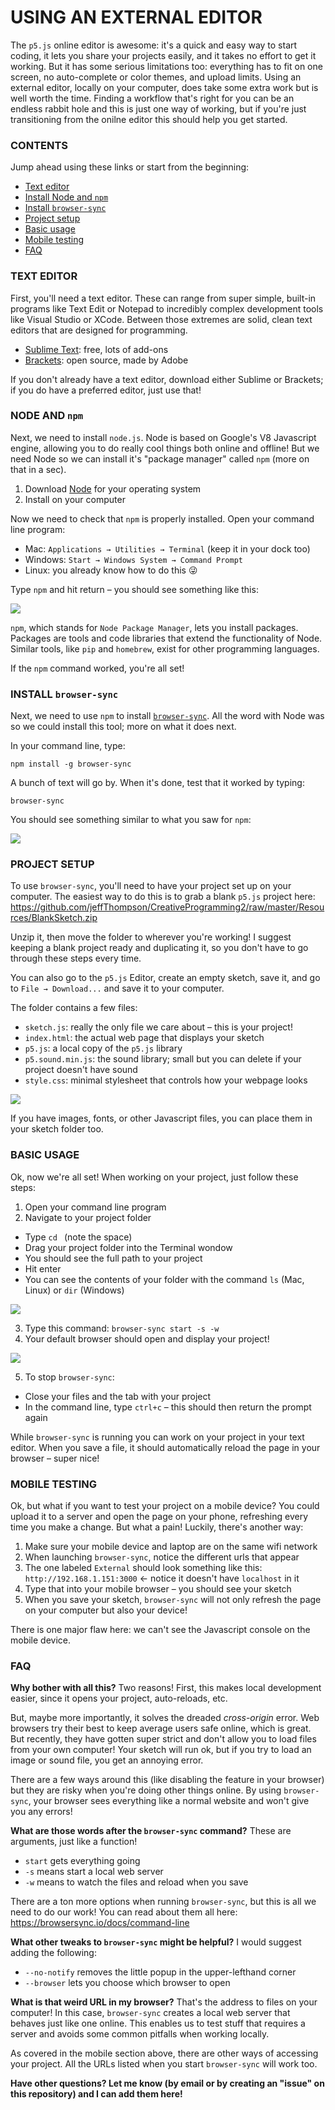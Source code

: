 # USING AN EXTERNAL EDITOR

The `p5.js` online editor is awesome: it's a quick and easy way to start coding, it lets you share your projects easily, and it takes no effort to get it working. But it has some serious limitations too: everything has to fit on one screen, no auto-complete or color themes, and upload limits. Using an external editor, locally on your computer, does take some extra work but is well worth the time. Finding a workflow that's right for you can be an endless rabbit hole and this is just one way of working, but if you're just transitioning from the onilne editor this should help you get started.


### CONTENTS
Jump ahead using these links or start from the beginning:

* [Text editor](https://github.com/jeffThompson/CreativeProgramming2/blob/master/Resources/UsingAnExternalEditor.md#text-editor)
* [Install Node and `npm`](https://github.com/jeffThompson/CreativeProgramming2/blob/master/Resources/UsingAnExternalEditor.md#node-and-npm)
* [Install `browser-sync`](https://github.com/jeffThompson/CreativeProgramming2/blob/master/Resources/UsingAnExternalEditor.md#install-browser-sync)
* [Project setup](https://github.com/jeffThompson/CreativeProgramming2/blob/master/Resources/UsingAnExternalEditor.md#project-setup)
* [Basic usage](https://github.com/jeffThompson/CreativeProgramming2/blob/master/Resources/UsingAnExternalEditor.md#basic-usage)
* [Mobile testing](https://github.com/jeffThompson/CreativeProgramming2/blob/master/Resources/UsingAnExternalEditor.md#mobile-testing)
* [FAQ](https://github.com/jeffThompson/CreativeProgramming2/blob/master/Resources/UsingAnExternalEditor.md#faq)


### TEXT EDITOR
First, you'll need a text editor. These can range from super simple, built-in programs like Text Edit or Notepad to incredibly complex development tools like Visual Studio or XCode. Between those extremes are solid, clean text editors that are designed for programming.

* [Sublime Text](https://www.sublimetext.com/3): free, lots of add-ons
* [Brackets](http://brackets.io/): open source, made by Adobe

If you don't already have a text editor, download either Sublime or Brackets; if you do have a preferred editor, just use that!


### NODE AND `npm`
Next, we need to install `node.js`. Node is based on Google's V8 Javascript engine, allowing you to do really cool things both online and offline! But we need Node so we can install it's "package manager" called `npm` (more on that in a sec).

1. Download [Node](https://nodejs.org/en/) for your operating system
2. Install on your computer

Now we need to check that `npm` is properly installed. Open your command line program:
* Mac: `Applications → Utilities → Terminal` (keep it in your dock too)
* Windows: `Start → Windows System → Command Prompt`
* Linux: you already know how to do this 😜

Type `npm` and hit return – you should see something like this:

![](Images/npm-install.png)

`npm`, which stands for `Node Package Manager`, lets you install packages. Packages are tools and code libraries that extend the functionality of Node. Similar tools, like `pip` and `homebrew`, exist for other programming languages.

If the `npm` command worked, you're all set!


### INSTALL `browser-sync`
Next, we need to use `npm` to install [`browser-sync`](https://browsersync.io). All the word with Node was so we could install this tool; more on what it does next.

In your command line, type:

    npm install -g browser-sync

A bunch of text will go by. When it's done, test that it worked by typing:

    browser-sync

You should see something similar to what you saw for `npm`:

![](Images/browser-sync-install.png)


### PROJECT SETUP
To use `browser-sync`, you'll need to have your project set up on your computer. The easiest way to do this is to grab a blank `p5.js` project here: https://github.com/jeffThompson/CreativeProgramming2/raw/master/Resources/BlankSketch.zip

Unzip it, then move the folder to wherever you're working! I suggest keeping a blank project ready and duplicating it, so you don't have to go through these steps every time.

You can also go to the `p5.js` Editor, create an empty sketch, save it, and go to `File → Download...` and save it to your computer.

The folder contains a few files:
* `sketch.js`: really the only file we care about – this is your project!
* `index.html`: the actual web page that displays your sketch
* `p5.js`: a local copy of the `p5.js` library
* `p5.sound.min.js`: the sound library; small but you can delete if your project doesn't have sound
* `style.css`: minimal stylesheet that controls how your webpage looks

![](Images/sketch-folder.png)

If you have images, fonts, or other Javascript files, you can place them in your sketch folder too.


### BASIC USAGE
Ok, now we're all set! When working on your project, just follow these steps:

1. Open your command line program
2. Navigate to your project folder
  * Type `cd ` (note the space)
  * Drag your project folder into the Terminal wondow
  * You should see the full path to your project
  * Hit enter
  * You can see the contents of your folder with the command `ls` (Mac, Linux) or `dir` (Windows)

![](Images/ls.png)

3. Type this command: `browser-sync start -s -w`
4. Your default browser should open and display your project!

![](Images/browser-sync-start.png)

5. To stop `browser-sync`:
  * Close your files and the tab with your project
  * In the command line, type `ctrl+c` – this should then return the prompt again

While `browser-sync` is running you can work on your project in your text editor. When you save a file, it should automatically reload the page in your browser – super nice!


### MOBILE TESTING
Ok, but what if you want to test your project on a mobile device? You could upload it to a server and open the page on your phone, refreshing every time you make a change. But what a pain! Luckily, there's another way:

1. Make sure your mobile device and laptop are on the same wifi network
2. When launching `browser-sync`, notice the different urls that appear
3. The one labeled `External` should look something like this: `http://192.168.1.151:3000` &larr; notice it doesn't have `localhost` in it
4. Type that into your mobile browser – you should see your sketch
5. When you save your sketch, `browser-sync` will not only refresh the page on your computer but also your device!

There is one major flaw here: we can't see the Javascript console on the mobile device.


### FAQ
**Why bother with all this?**
Two reasons! First, this makes local development easier, since it opens your project, auto-reloads, etc.

But, maybe more importantly, it solves the dreaded *cross-origin* error. Web browsers try their best to keep average users safe online, which is great. But recently, they have gotten super strict and don't allow you to load files from your own computer! Your sketch will run ok, but if you try to load an image or sound file, you get an annoying error.

There are a few ways around this (like disabling the feature in your browser) but they are risky when you're doing other things online. By using `browser-sync`, your browser sees everything like a normal website and won't give you any errors!


**What are those words after the `browser-sync` command?**
These are arguments, just like a function!

* `start` gets everything going
* `-s` means start a local web server
* `-w` means to watch the files and reload when you save

There are a ton more options when running `browser-sync`, but this is all we need to do our work! You can read about them all here: https://browsersync.io/docs/command-line


**What other tweaks to `browser-sync` might be helpful?**
I would suggest adding the following:

* `--no-notify` removes the little popup in the upper-lefthand corner
* `--browser` lets you choose which browser to open


**What is that weird URL in my browser?**
That's the address to files on your computer! In this case, `browser-sync` creates a local web server that behaves just like one online. This enables us to test stuff that requires a server and avoids some common pitfalls when working locally.

As covered in the mobile section above, there are other ways of accessing your project. All the URLs listed when you start `browser-sync` will work too.


**Have other questions? Let me know (by email or by creating an "issue" on this repository) and I can add them here!**

